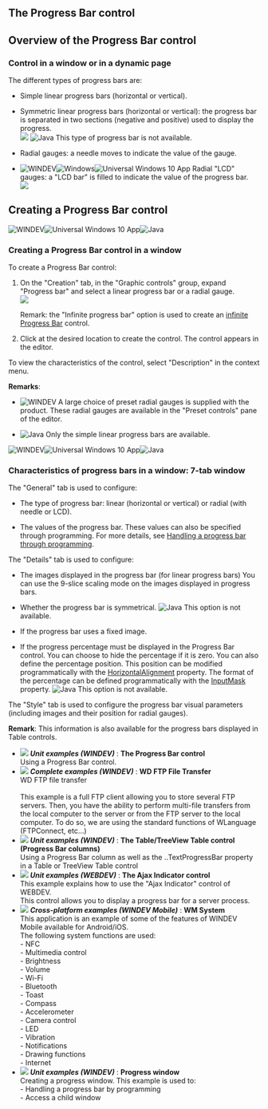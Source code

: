 


## The Progress Bar control
			



<a name="NOTE1"></a>
<a name="NOTE1_1"></a>


## Overview of the Progress Bar control
<a name="overview_the_progress_bar_control_ELTTEXTE000255"></a>


### Control in a window or in a dynamic page
<a name="control_window_dynamic_page_ELTPARAGRAPHE000011"></a>

The different types of progress bars are:

- Simple linear progress bars (horizontal or vertical).
	

- Symmetric linear progress bars (horizontal or vertical): the progress bar is separated in two sections (negative and positive) used to display the progress.<br>![](https://doc.pcsoft.fr/en-US/images/image.awp?langid=3&name=jauge_exemple_lineaire.gif)
![Java](https://doc.pcsoft.fr/ext/images/us/JAVA.png) This type of progress bar is not available.

- Radial gauges: a needle moves to indicate the value of the gauge.

- ![WINDEV](https://doc.pcsoft.fr/ext/images/us/WD.png)![Windows](https://doc.pcsoft.fr/ext/images/us/WINDOWS.png)![Universal Windows 10 App](https://doc.pcsoft.fr/ext/images/us/UNIVERSALAPP.png) Radial "LCD" gauges: a "LCD bar" is filled to indicate the value of the progress bar.<br>![](https://doc.pcsoft.fr/en-US/images/image.awp?langid=3&name=Jauge_exemple_circulaire.gif)





<a name="NOTE2"></a>
<a name="NOTE2_1"></a>


## Creating a Progress Bar control
<a name="creating_progress_bar_control_ELTTEXTE000279"></a>
![WINDEV](https://doc.pcsoft.fr/ext/images/us/WD.png)![Universal Windows 10 App](https://doc.pcsoft.fr/ext/images/us/UNIVERSALAPP.png)![Java](https://doc.pcsoft.fr/ext/images/us/JAVA.png) 

### Creating a Progress Bar control in a window
<a name="creating_progress_bar_control_window_ELTPARAGRAPHE000070"></a>

To create a Progress Bar control: 

1. On the "Creation" tab, in the "Graphic controls" group, expand "Progress bar" and select a linear progress bar or a radial gauge. <br>![](https://doc.pcsoft.fr/en-US/images/image.awp?langid=3&name=Champ_Jauge20.gif)

	Remark: the "Infinite progress bar" option is used to create an [infinite Progress Bar](../WDChamp/1000034001.md) control. 

2. Click at the desired location to create the control. The control appears in the editor.




To view the characteristics of the control, select "Description" in the context menu.

**Remarks**: 

- ![WINDEV](https://doc.pcsoft.fr/ext/images/us/WD.png) A large choice of preset radial gauges is supplied with the product. These radial gauges are available in the "Preset controls" pane of the editor.

- ![Java](https://doc.pcsoft.fr/ext/images/us/JAVA.png) Only the simple linear progress bars are available.




<a name="NOTE2_2"></a>
![WINDEV](https://doc.pcsoft.fr/ext/images/us/WD.png)![Universal Windows 10 App](https://doc.pcsoft.fr/ext/images/us/UNIVERSALAPP.png)![Java](https://doc.pcsoft.fr/ext/images/us/JAVA.png) 

### Characteristics of progress bars in a window: 7-tab window
<a name="characteristics_progress_bars_window_7tab_window_ELTPARAGRAPHE000143"></a>

The "General" tab is used to configure:

- The type of progress bar: linear (horizontal or vertical) or radial (with needle or LCD).

- The values of the progress bar. These values can also be specified through programming. For more details, see [Handling a progress bar through programming](../WDChamp/1013141.md). 




The "Details" tab is used to configure:

- The images displayed in the progress bar (for linear progress bars)
	You can use the 9-slice scaling mode on the images displayed in progress bars.

- Whether the progress bar is symmetrical.
	![Java](https://doc.pcsoft.fr/ext/images/us/JAVA.png) This option is not available.

- If the progress bar uses a fixed image.

- If the progress percentage must be displayed in the Progress Bar control. You can choose to hide the percentage if it is zero. You can also define the percentage position. This position can be modified programmatically with the [HorizontalAlignment](../Proprietes/2510023.md) property. The format of the percentage can be defined programmatically with the [InputMask](../Proprietes/2510033.md) property.
	![Java](https://doc.pcsoft.fr/ext/images/us/JAVA.png) This option is not available.




The "Style" tab is used to configure the progress bar visual parameters (including images and their position for radial gauges).

**Remark**: This information is also available for the progress bars displayed in Table controls.

- ![](https://doc.pcsoft.fr/en-US/images/image.awp?langid=3&name=TheProgressBarcontrol.gif) ***Unit examples (WINDEV)*** : **The Progress Bar control** <br>Using a Progress Bar control.
- ![](https://doc.pcsoft.fr/en-US/images/image.awp?langid=3&name=WDFTPFileTransfer.gif) ***Complete examples (WINDEV)*** : **WD FTP File Transfer** <br>WD FTP file transfer<br><br>This example is a full FTP client allowing you to store several FTP servers. Then, you have the ability to perform multi-file transfers from the local computer to the server or from the FTP server to the local computer. To do so, we are using the standard functions of WLanguage (FTPConnect, etc...)
- ![](https://doc.pcsoft.fr/en-US/images/image.awp?langid=3&name=TheTable_TreeViewTablecontrol_ProgressBarcolumns_.gif) ***Unit examples (WINDEV)*** : **The Table/TreeView Table control (Progress Bar columns)** <br>Using a Progress Bar column as well as the ..TextProgressBar property in a Table or TreeView Table control
- ![](https://doc.pcsoft.fr/en-US/images/image.awp?langid=3&name=TheAjaxIndicatorcontrol.gif) ***Unit examples (WEBDEV)*** : **The Ajax Indicator control** <br>This example explains how to use the "Ajax Indicator" control of WEBDEV. <br>This control allows you to display a progress bar for a server process.
- ![](https://doc.pcsoft.fr/en-US/images/image.awp?langid=3&name=WMSystem.gif) ***Cross-platform examples (WINDEV Mobile)*** : **WM System** <br>This application is an example of some of the features of WINDEV Mobile available for Android/iOS.<br>The following system functions are used: <br>- NFC<br>- Multimedia control<br>- Brightness<br>- Volume<br>- Wi-Fi<br>- Bluetooth<br>- Toast<br>- Compass<br>- Accelerometer<br>- Camera control<br>- LED<br>- Vibration<br>- Notifications<br>- Drawing functions<br>- Internet
- ![](https://doc.pcsoft.fr/en-US/images/image.awp?langid=3&name=Progresswindow.gif) ***Unit examples (WINDEV)*** : **Progress window** <br>Creating a progress window. This example is used to:<br>- Handling a progress bar by programming<br>- Access a child window


